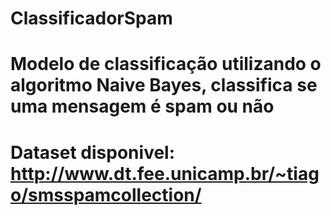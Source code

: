 # ClassificadorSpam

# Modelo de classificação utilizando o algoritmo Naive Bayes, classifica se uma mensagem é spam ou não

# Dataset disponivel: http://www.dt.fee.unicamp.br/~tiago/smsspamcollection/

